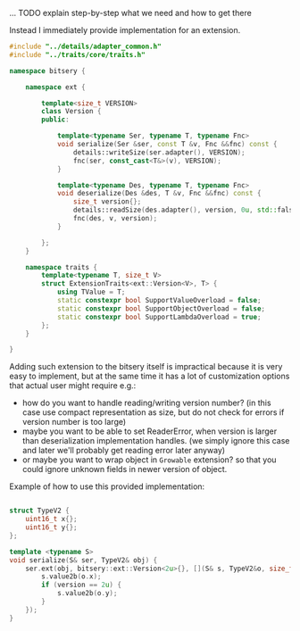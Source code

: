 ... TODO explain step-by-step what we need and how to get there

Instead I immediately provide implementation for an extension.

```cpp
#include "../details/adapter_common.h"
#include "../traits/core/traits.h"

namespace bitsery {

    namespace ext {

        template<size_t VERSION>
        class Version {
        public:

            template<typename Ser, typename T, typename Fnc>
            void serialize(Ser &ser, const T &v, Fnc &&fnc) const {
                details::writeSize(ser.adapter(), VERSION);
                fnc(ser, const_cast<T&>(v), VERSION);
            }

            template<typename Des, typename T, typename Fnc>
            void deserialize(Des &des, T &v, Fnc &&fnc) const {
                size_t version{};
                details::readSize(des.adapter(), version, 0u, std::false_type{});
                fnc(des, v, version);
            }

        };
    }

    namespace traits {
        template<typename T, size_t V>
        struct ExtensionTraits<ext::Version<V>, T> {
            using TValue = T;
            static constexpr bool SupportValueOverload = false;
            static constexpr bool SupportObjectOverload = false;
            static constexpr bool SupportLambdaOverload = true;
        };
    }

}
```
Adding such extension to the bitsery itself is impractical because it is very easy to implement, but at the same time it has a lot of customization options that actual user might require e.g.:
* how do you want to handle reading/writing version number? (in this case use compact representation as size, but do not check for errors if version number is too large)
* maybe you want to be able to set ReaderError, when version is larger than deserialization implementation handles. (we simply ignore this case and later we'll probably get reading error later anyway)
* or maybe you want to wrap object in `Growable` extension? so that you could ignore unknown fields in newer version of object.

Example of how to use this provided implementation:
```cpp

struct TypeV2 {
    uint16_t x{};
    uint16_t y{};
};

template <typename S>
void serialize(S& ser, TypeV2& obj) {
    ser.ext(obj, bitsery::ext::Version<2u>{}, [](S& s, TypeV2&o, size_t version) {
        s.value2b(o.x);
        if (version == 2u) {
            s.value2b(o.y);
        }
    });
}
```